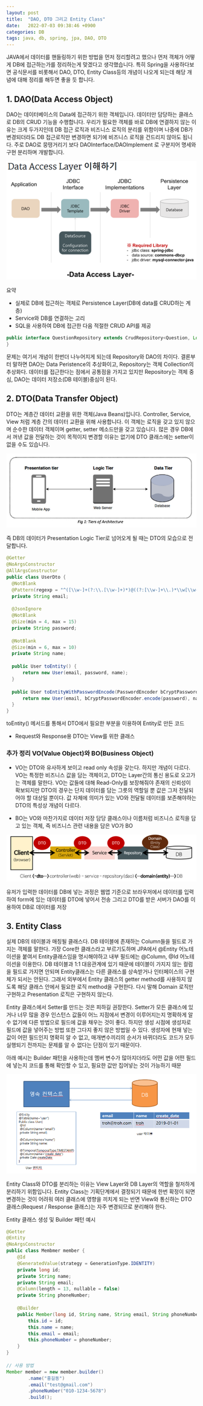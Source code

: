 ```yaml
---
layout: post
title:  "DAO, DTO 그리고 Entity Class"
date:   2022-07-03 09:38:46 +0900
categories: DB
tags: java, db, spring, jpa, DAO, DTO
---
```


JAVA에서 데이터를 핸들링하기 위한 방법을 먼저 정리할려고 했으나 먼저 객체가 어떻게 DB에 접근하는가를 정리하는게 맞겠다고 생각했습니다. 특히 Spring을 사용하다보면 공식문서를 비롯해서 DAO, DTO, Entity Class등의 개념이 나오게 되는데 해당 개념에 대해 정리를 해두면 좋을 듯 합니다.

## 1. DAO(Data Access Object)
DAO는 데이터베이스의 Data에 접근하기 위한 객체입니다. 데이터만 담당하는 클래스로 DB의 CRUD 기능을 수행합니다. 우리가 필요한 객체를 바로 DB에 연결하지 않는 이유는 크게 두가지인데 DB 접근 로직과 비즈니스 로직의 분리를 위함이며 나중에 DB가 변경되더라도 DB 접근로직만 변경하면 되기에 비즈니스 로직을 건드리지 않아도 됩니다. 주로 DAO로 뭉떵거리기 보다 DAOInterface/DAOImplement 로 구분지어 명세와 구현 분리하며 개발합니다.

![DAO image](\assets\img\DAO.png)

요약
* 실제로 DB에 접근하는 객체로 Persistence Layer(DB에 data를 CRUD하는 계층)
* Service와 DB를 연결하는 고리
* SQL을 사용하여 DB에 접근한 다음 적절한 CRUD API를 제공

```java
public interface QuestionRepository extends CrudRepository<Question, Long> {
}
```
문제는 여기서 개념이 한번더 나누어지게 되는데 Repository와 DAO의 차이다. 결론부터 말하면 DAO는 Data Peristence의 추상화이고, Repository는 객체 Collection의 추상화다. 데이터를 접근한다는 점에서 공통점을 가지고 있지만 Repository는 객체 중심, DAO는 데이터 저장소(DB 테이블)중심이 된다.


## 2. DTO(Data Transfer Object)
DTO는 계층간 데이터 교환을 위한 객체(Java Beans)입니다. Controller, Service, View 처럼 계층 간의 데이터 교환을 위해 사용합니다. 이 객체는 로직을 갖고 있지 않으며 순수한 데이터 객체이며 getter, setter 메소드만을 갖고 있습니다. 많은 경우 DB에서 꺼낸 값을 전달하는 것이 목적이지 변경할 이유는 없기에 DTO 클래스에는 setter이 없을 수도 있습니다.

![DAO image](\assets\img\data_tier.jpg)

즉 DB의 데이터가 Presentation Logic Tier로 넘어오게 될 때는 DTO의 모습으로 전달합니다.

```java
@Getter
@NoArgsConstructor
@AllArgsConstructor
public class UserDto {
  @NotBlank
  @Pattern(regexp = "^([\\w-]+(?:\\.[\\w-]+)*)@((?:[\\w-]+\\.)*\\w[\\w-]{0,66})\\.([a-z]{2,6}(?:\\.[a-z]{2})?)$")
  private String email;

  @JsonIgnore
  @NotBlank
  @Size(min = 4, max = 15)
  private String password;

  @NotBlank
  @Size(min = 6, max = 10)
  private String name;

  public User toEntity() {
      return new User(email, password, name);
  }

  public User toEntityWithPasswordEncode(PasswordEncoder bCryptPasswordEncoder) {
      return new User(email, bCryptPasswordEncoder.encode(password), name);
  }
}
```
toEntity() 메서드를 통해서 DTO에서 필요한 부분을 이용하여 Entity로 만든 코드
* Request와 Response용 DTO는 View를 위한 클래스

### 추가 정리 VO(Value Object)와 BO(Business Object)
* VO는 DTO와 유사하게 보이고 read only 속성을 갖는다. 하지만 개념이 다르다.
VO는 특정한 비즈니스 값을 담는 객체이고, DTO는 Layer간의 통신 용도로 오고가는 객체를 말한다. VO는 값들에 대해 Read-Only를 보장해줘야 존재의 신뢰성이 확보되지만 DTO의 경우는 단지 데이터를 담는 그릇의 역할일 뿐 값은 그저 전달되어야 할 대상일 뿐이다. 값 자체에 의미가 있는 VO와 전달될 데이터를 보존해야하는 DTO의 특성상 개념이 다르다.

* BO는 VO와 마찬가지로 데이터 저장 담당 클래스이나 이름처럼 비즈니스 로직을 담고 있는 객체, 즉 비즈니스 관련 내용을 담은 VO가 BO

![DAO image](\assets\img\DTO.png)

유저가 입력한 데이터를 DB에 넣는 과정은 웹앱 기준으로 브라우저에서 데이터를 입력하여 form에 있는 데이터를 DTO에 넣어서 전송
그리고 DTO를 받은 서버가 DAO를 이용하여 DB로 데이터를 저장


## 3. Entity Class
실제 DB의 테이블과 매칭될 클래스다. DB 테이블에 존재하는 Column들을 필드로 가지는 객체를 말한다. 가장 Core한 클래스라고 부르기도하며 JPA에서 @Entity 어노테이션을 붙여서 Entity클래스임을 명시해야하고 내부 필드에는 @Column, @Id 어노테이션을 이용한다. DB 테이블과 1:1 대응관계에 있기 때문에 테이블이 가지지 않는 컬럼을 필드로 가지면 안되며 Entity클래스는 다른 클래스를 상속받거나 인터페이스의 구현체가 되서는 안된다. 그래서 외부에서 Entity 클래스의 getter method를 사용하지 않도록 해당 클래스 안에서 필요한 로직 method을 구현한다. 다시 말해 Domain 로직만 구현하고 Presentation 로직은 구현하지 않는다.

Entity 클래스에서 Setter를 만드는 것은 피하길 권장한다. Setter가 모든 클래스에 있거나 너무 많을 경우 인스턴스 값들이 어느 지점에서 변경이 이루어지는지 명확하게 알 수 없기에 다른 방법으로 필드에 값을 채우는 것이 좋다. 하지만 생성 시점에 생성자로 필드에 값을 넣어주는 방법 또한 그다지 좋지 않은 방법일 수 있다. 생성자에 현재 넣는 값이 어떤 필드인지 명확히 알 수 없고, 매개변수끼리의 순서가 바뀌더라도 코드가 모두 실행되기 전까지는 문제를 알 수 없다는 단점이 있기 때문이다.

아래 예시는 Builder 패턴을 사용하는데 멤버 변수가 많아지더라도 어떤 값을 어떤 필드에 넣는지 코드를 통해 확인할 수 있고, 필요한 값만 집어넣는 것이 가능하기 때문

![DAO image](\assets\img\Entity.png)

Entity Class와 DTO를 분리하는 이유는 View Layer와 DB Layer의 역할을 철저하게 분리하기 위함입니다. Entity Class는 기획단계에서 결정되기 때문에 한번 확정이 되면 변경하는 것이 어려워 여러 클래스에 영향을 끼치게 되는 반면 View와 통신하는 DTO 클래스(Request / Response 클래스)는 자주 변경되므로 분리해야 한다.

Entity 클래스 생성 및 Builder 패턴 예시
```java
@Getter
@Entity
@NoArgsConstructor
public class Membmer member {
    @Id
    @GeneratedValue(strategy = GenerationType.IDENTITY)
    private long id;
    private String name;
    private String email;
    @Column(length = 13, nullable = false)
    private String phoneNumber;
 
    @Builder
    public Member(long id, String name, String email, String phoneNumber) {
        this.id = id;
        this.name = name;
        this.email = email;
        this.phoneNumber = phoneNumber;
    }
}

// 사용 방법
Member member = new member.builder()
        .name("홍길동")
        .email("test@gmail.com")
        .phoneNumber("010-1234-5678")
        .build();
```
